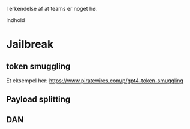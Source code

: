 I erkendelse af at teams er noget hø.

Indhold
# Jailbreak

## token smuggling
Et eksempel her: https://www.piratewires.com/p/gpt4-token-smuggling


## Payload splitting

## DAN
